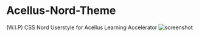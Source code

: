 # Acellus-Nord-Theme
(W.I.P) CSS Nord Userstyle for Acellus Learning Accelerator 
![screenshot](https://user-images.githubusercontent.com/59216157/148586839-45f56a59-5c47-491f-9cab-8c2f8831d1e9.png)
